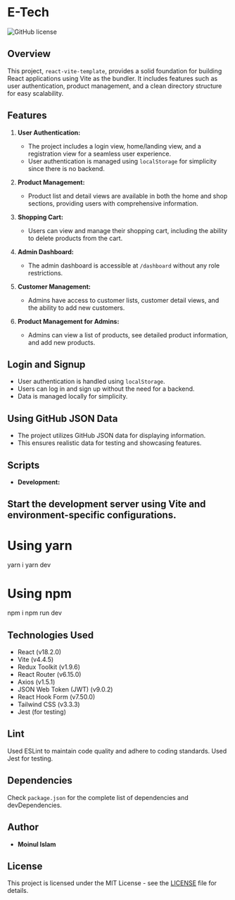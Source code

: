# E-Tech
![GitHub license](https://img.shields.io/badge/license-MIT-blue.svg)

## Overview

This project, `react-vite-template`, provides a solid foundation for building React applications using Vite as the bundler. It includes features such as user authentication, product management, and a clean directory structure for easy scalability.

## Features

1. **User Authentication:**
   - The project includes a login view, home/landing view, and a registration view for a seamless user experience.
   - User authentication is managed using `localStorage` for simplicity since there is no backend.

2. **Product Management:**
   - Product list and detail views are available in both the home and shop sections, providing users with comprehensive information.

3. **Shopping Cart:**
   - Users can view and manage their shopping cart, including the ability to delete products from the cart.

4. **Admin Dashboard:**
   - The admin dashboard is accessible at `/dashboard` without any role restrictions.

5. **Customer Management:**
   - Admins have access to customer lists, customer detail views, and the ability to add new customers.

6. **Product Management for Admins:**
   - Admins can view a list of products, see detailed product information, and add new products.

## Login and Signup

- User authentication is handled using `localStorage`.
- Users can log in and sign up without the need for a backend.
- Data is managed locally for simplicity.

## Using GitHub JSON Data

- The project utilizes GitHub JSON data for displaying information.
- This ensures realistic data for testing and showcasing features.

## Scripts

- **Development:**


## Start the development server using Vite and environment-specific configurations.

# Using yarn
yarn i
yarn dev

# Using npm
npm i
npm run dev


## Technologies Used

- React (v18.2.0)
- Vite (v4.4.5)
- Redux Toolkit (v1.9.6)
- React Router (v6.15.0)
- Axios (v1.5.1)
- JSON Web Token (JWT) (v9.0.2)
- React Hook Form (v7.50.0)
- Tailwind CSS (v3.3.3)
- Jest (for testing)

## Lint
Used ESLint to maintain code quality and adhere to coding standards.
Used Jest for testing.


## Dependencies

Check `package.json` for the complete list of dependencies and devDependencies.

## Author

- **Moinul Islam**

## License

This project is licensed under the MIT License - see the [LICENSE](LICENSE) file for details.
